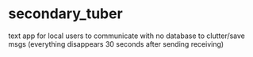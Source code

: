 # secondary_tuber
text app for local users to communicate with no database to clutter/save msgs (everything disappears 30 seconds after sending receiving)
